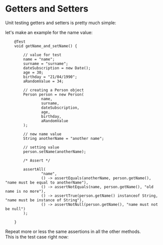 <h1>Getters and Setters</h1>

Unit testing getters and setters is pretty much simple:

let's make an example for the name value:
````
    @Test
    void getName_and_setName() {

        // value for test
        name = "name";
        surname = "surname";
        dateSubscription = new Date();
        age = 30;
        birthday = "21/04/1990";
        aRandomValue = 34;

        // creating a Person object
        Person person = new Person(
                name,
                surname,
                dateSubscription,
                age,
                birthday,
                aRandomValue
        );

        // new name value
        String anotherName = "another name";

        // setting value
        person.setName(anotherName);

        /* Assert */
        
        assertAll(
                "name",
                () -> assertEquals(anotherName, person.getName(), "name must be equal to anotherName"),
                () -> assertNotEquals(name, person.getName(), "old name is no more"),
                () -> assertTrue(person.getName() instanceof String, "name must be instance of String"),
                () -> assertNotNull(person.getName(), "name must not be null")
        );

    }
````

Repeat more or less the same assertions in all the other methods.<br />
This is the test case right now:

````

````